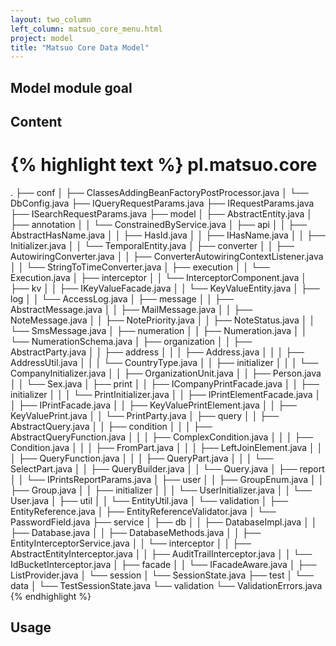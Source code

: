 ```yaml
---
layout: two_column
left_column: matsuo_core_menu.html
project: model
title: "Matsuo Core Data Model"
---
```


## Model module goal

## Content

{% highlight text %}
pl.matsuo.core
======================
.
├── conf
│   ├── ClassesAddingBeanFactoryPostProcessor.java
│   └── DbConfig.java
├── IQueryRequestParams.java
├── IRequestParams.java
├── ISearchRequestParams.java
├── model
│   ├── AbstractEntity.java
│   ├── annotation
│   │   └── ConstrainedByService.java
│   ├── api
│   │   ├── AbstractHasName.java
│   │   ├── HasId.java
│   │   ├── IHasName.java
│   │   ├── Initializer.java
│   │   └── TemporalEntity.java
│   ├── converter
│   │   ├── AutowiringConverter.java
│   │   ├── ConverterAutowiringContextListener.java
│   │   └── StringToTimeConverter.java
│   ├── execution
│   │   └── Execution.java
│   ├── interceptor
│   │   └── InterceptorComponent.java
│   ├── kv
│   │   ├── IKeyValueFacade.java
│   │   └── KeyValueEntity.java
│   ├── log
│   │   └── AccessLog.java
│   ├── message
│   │   ├── AbstractMessage.java
│   │   ├── MailMessage.java
│   │   ├── NoteMessage.java
│   │   ├── NotePriority.java
│   │   ├── NoteStatus.java
│   │   └── SmsMessage.java
│   ├── numeration
│   │   ├── Numeration.java
│   │   └── NumerationSchema.java
│   ├── organization
│   │   ├── AbstractParty.java
│   │   ├── address
│   │   │   ├── Address.java
│   │   │   ├── AddressUtil.java
│   │   │   └── CountryType.java
│   │   ├── initializer
│   │   │   └── CompanyInitializer.java
│   │   ├── OrganizationUnit.java
│   │   ├── Person.java
│   │   └── Sex.java
│   ├── print
│   │   ├── ICompanyPrintFacade.java
│   │   ├── initializer
│   │   │   └── PrintInitializer.java
│   │   ├── IPrintElementFacade.java
│   │   ├── IPrintFacade.java
│   │   ├── KeyValuePrintElement.java
│   │   ├── KeyValuePrint.java
│   │   └── PrintParty.java
│   ├── query
│   │   ├── AbstractQuery.java
│   │   ├── condition
│   │   │   ├── AbstractQueryFunction.java
│   │   │   ├── ComplexCondition.java
│   │   │   ├── Condition.java
│   │   │   ├── FromPart.java
│   │   │   ├── LeftJoinElement.java
│   │   │   ├── QueryFunction.java
│   │   │   ├── QueryPart.java
│   │   │   └── SelectPart.java
│   │   ├── QueryBuilder.java
│   │   └── Query.java
│   ├── report
│   │   └── IPrintsReportParams.java
│   ├── user
│   │   ├── GroupEnum.java
│   │   ├── Group.java
│   │   ├── initializer
│   │   │   └── UserInitializer.java
│   │   └── User.java
│   ├── util
│   │   └── EntityUtil.java
│   └── validation
│       ├── EntityReference.java
│       ├── EntityReferenceValidator.java
│       └── PasswordField.java
├── service
│   ├── db
│   │   ├── DatabaseImpl.java
│   │   ├── Database.java
│   │   ├── DatabaseMethods.java
│   │   ├── EntityInterceptorService.java
│   │   └── interceptor
│   │       ├── AbstractEntityInterceptor.java
│   │       ├── AuditTrailInterceptor.java
│   │       └── IdBucketInterceptor.java
│   ├── facade
│   │   └── IFacadeAware.java
│   ├── ListProvider.java
│   └── session
│       └── SessionState.java
├── test
│   └── data
│       └── TestSessionState.java
└── validation
└── ValidationErrors.java
{% endhighlight %}

## Usage